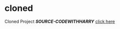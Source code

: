 # cloned
Cloned Project
***SOURCE-CODEWITHHARRY***
[click here](https://targithu.github.io/cloned/)
